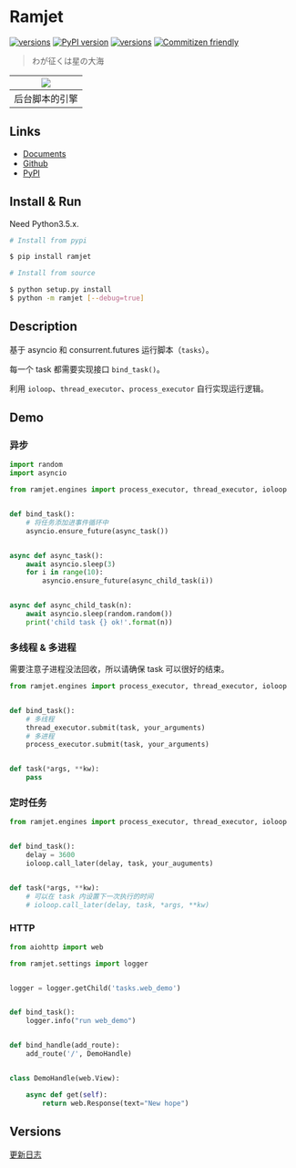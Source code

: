 Ramjet
===

[![versions](https://img.shields.io/badge/version-v1.8.5-blue.svg)]()
[![PyPI version](https://badge.fury.io/py/ramjet.svg)](https://badge.fury.io/py/ramjet)
[![versions](https://img.shields.io/badge/license-MIT/Apache-blue.svg)]()
[![Commitizen friendly](https://img.shields.io/badge/commitizen-friendly-brightgreen.svg)](http://commitizen.github.io/cz-cli/)

> わが征くは星の大海

| ![](http://7xjvpy.dl1.z0.glb.clouddn.com/ramjet.jpg) |
|:--:|
| 后台脚本的引擎 |


## Links

  - [Documents](http://laisky.github.io/ramjet/)
  - [Github](https://github.com/Laisky/ramjet)
  - [PyPI](https://pypi.python.org/pypi/ramjet)


## Install & Run

Need Python3.5.x.

```sh
# Install from pypi

$ pip install ramjet
```

```sh
# Install from source

$ python setup.py install
$ python -m ramjet [--debug=true]
```


## Description

基于 asyncio 和 consurrent.futures 运行脚本（`tasks`）。

每一个 task 都需要实现接口 `bind_task()`。

利用 `ioloop`、`thread_executor`、`process_executor` 自行实现运行逻辑。


## Demo

### 异步

```py
import random
import asyncio

from ramjet.engines import process_executor, thread_executor, ioloop


def bind_task():
    # 将任务添加进事件循环中
    asyncio.ensure_future(async_task())


async def async_task():
    await asyncio.sleep(3)
    for i in range(10):
        asyncio.ensure_future(async_child_task(i))


async def async_child_task(n):
    await asyncio.sleep(random.random())
    print('child task {} ok!'.format(n))

```

### 多线程 & 多进程

需要注意子进程没法回收，所以请确保 task 可以很好的结束。

```py
from ramjet.engines import process_executor, thread_executor, ioloop


def bind_task():
    # 多线程
    thread_executor.submit(task, your_arguments)
    # 多进程
    process_executor.submit(task, your_arguments)


def task(*args, **kw):
    pass

```

### 定时任务

```py
from ramjet.engines import process_executor, thread_executor, ioloop


def bind_task():
    delay = 3600
    ioloop.call_later(delay, task, your_auguments)


def task(*args, **kw):
    # 可以在 task 内设置下一次执行的时间
    # ioloop.call_later(delay, task, *args, **kw)
```

### HTTP

```py
from aiohttp import web

from ramjet.settings import logger


logger = logger.getChild('tasks.web_demo')


def bind_task():
    logger.info("run web_demo")


def bind_handle(add_route):
    add_route('/', DemoHandle)


class DemoHandle(web.View):

    async def get(self):
        return web.Response(text="New hope")
```

## Versions

[更新日志](https://github.com/Laisky/ramjet/blob/master/CHANGELOG.md)
